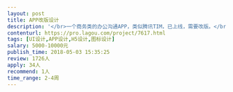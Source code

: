 ```yaml
---                
layout: post       
title: APP改版设计           
description: '</br>一个商务类的办公沟通APP，类似腾讯TIM，已上线，需要改版。</br>预算5000-15000元，页面不多，大概30个不到，其中可复用的页面20个左右。</br></br>需要设计成类似36kr、企名片等白色简约商务的风格。</br>需求BAT等一线互联网大公司的UI设计师接单，不需要工作室～</br></br>非BAT等一线大公司的设计师勿扰～独立设计师勿扰～工作室勿扰～</br>'     
contenturl: https://pro.lagou.com/project/7617.html      
tags: [UI设计,APP设计,H5设计,图标设计]            
salary: 5000-10000元          
publish_time: 2018-05-03 15:35:25         
review: 1726人                   
apply: 34人                   
recommend: 1人                   
time_range: 2-4周              
---                 
```


